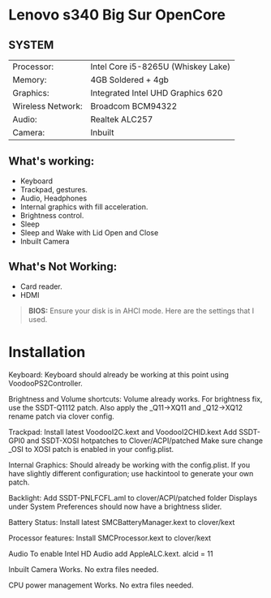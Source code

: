 # Lenovo s340 Big Sur OpenCore 

## SYSTEM

|||
|----------------|------------------------------------------------------------|
|Processor:| Intel Core  i5-8265U (Whiskey Lake) |
|Memory:          |4GB Soldered + 4gb  |         
|Graphics:         |Integrated Intel UHD Graphics 620|
|Wireless Network:          |Broadcom BCM94322|
|Audio:        |Realtek ALC257 |
|Camera:          |Inbuilt|

## What's working:
- Keyboard
- Trackpad, gestures.
- Audio, Headphones
- Internal graphics with fill acceleration.
- Brightness control.
- Sleep
- Sleep and Wake with Lid Open and Close
- Inbuilt Camera

## What's Not Working:
- Card reader.
- HDMI


> **BIOS:**
Ensure your disk is in AHCI mode. Here are the settings that I used.


# Installation

Keyboard:
Keyboard should already be working at this point using VoodooPS2Controller.

Brightness and Volume shortcuts:
Volume already works. For brightness fix, use the SSDT-Q1112 patch.
Also apply the _Q11->XQ11 and _Q12->XQ12 rename patch via clover config.

Trackpad:
Install latest VoodooI2C.kext and VoodooI2CHID.kext
Add SSDT-GPI0 and SSDT-XOSI hotpatches to Clover/ACPI/patched
Make sure change _OSI to XOSI patch is enabled in your config.plist.

Internal Graphics:
Should already be working with the config.plist. If you have slightly different configuration; use hackintool to generate your own patch.

Backlight:
Add SSDT-PNLFCFL.aml to clover/ACPI/patched folder
Displays under System Preferences should now have a brightness slider.


Battery Status:
Install latest SMCBatteryManager.kext to clover/kext

Processor features:
Install SMCProcessor.kext to clover/kext

Audio
To enable Intel HD Audio add AppleALC.kext.
alcid = 11

Inbuilt Camera
Works. No extra files needed.

CPU power management
Works. No extra files needed.
